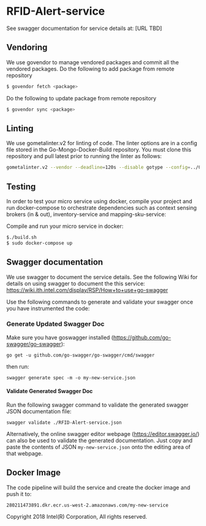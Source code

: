 # RFID-Alert-service

See swagger documentation for service details at: [URL TBD]

## Vendoring
We use govendor to manage vendored packages and commit all the vendored packages.
Do the following to add package from remote repository 
```bash
$ govendor fetch <package>
```
Do the following to update package from remote repository 
```bash
$ govendor sync <package>
```
## Linting
We use gometalinter.v2 for linting of code. The linter options are in a config file stored in the Go-Mongo-Docker-Build repository. You must clone this repository and pull latest prior to running the linter as follows:
```bash
gometalinter.v2 --vendor --deadline=120s --disable gotype --config=../Go-Mongo-Docker-Build/linter.json ./...
```
## Testing
In order to test your micro service using docker, compile your project and run docker-compose to orchestrate dependencies such as context sensing brokers (in & out), inventory-service and mapping-sku-service:

Compile and run your micro service in docker:

```bash
$./build.sh
$ sudo docker-compose up
```
## Swagger documentation
We use swagger to document the service details. See the following Wiki for details on using swagger to document the this service:
https://wiki.ith.intel.com/display/RSP/How+to+use+go-swagger

Use the following commands to generate and validate your swagger once you have instrumented the code:

 ### Generate Updated Swagger Doc
 Make sure you have goswagger installed (https://github.com/go-swagger/go-swagger): 
 
 `go get -u github.com/go-swagger/go-swagger/cmd/swagger`
 
  then run:
  
 `swagger generate spec -m -o my-new-service.json`
 
 #### Validate Generated Swagger Doc
 Run the following swagger command to validate the generated swagger JSON documentation file:
 
 `swagger validate ./RFID-Alert-service.json`
 
 Alternatively, the online swagger editor webpage (https://editor.swagger.io/) can also be used to validate the generated documentation. Just copy and paste the contents of JSON `my-new-service.json` onto the editing area of that webpage.
 
 
## Docker Image
The code pipeline will build the service and create the docker image and push it to: 

```280211473891.dkr.ecr.us-west-2.amazonaws.com/my-new-service```

Copyright 2018 Intel(R) Corporation, All rights reserved.